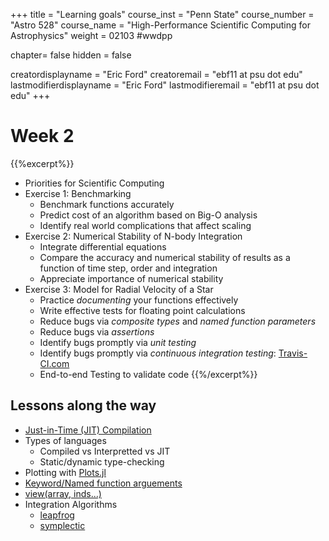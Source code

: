 +++
title = "Learning goals"
course_inst = "Penn State"
course_number = "Astro 528"
course_name = "High-Performance Scientific Computing for Astrophysics"
weight = 02103  #wwdpp

chapter= false
hidden = false

creatordisplayname = "Eric Ford"
creatoremail = "ebf11 at psu dot edu"
lastmodifierdisplayname = "Eric Ford"
lastmodifieremail = "ebf11 at psu dot edu"
+++

# Week 2

{{%excerpt%}}
- Priorities for Scientific Computing
- Exercise 1:  Benchmarking
   + Benchmark functions accurately
   + Predict cost of an algorithm based on Big-O analysis
   + Identify real world complications that affect scaling
- Exercise 2:  Numerical Stability of N-body Integration
   + Integrate differential equations
   + Compare the accuracy and numerical stability of results as a function of time step, order and integration
   + Appreciate importance of numerical stability
- Exercise 3: Model for Radial Velocity of a Star
   + Practice _documenting_ your functions effectively
   + Write effective tests for floating point calculations
   + Reduce bugs via _composite types_ and _named function parameters_
   + Reduce bugs via _assertions_
   + Identify bugs promptly via _unit testing_
   + Identify bugs promptly via _continuous integration testing_: [Travis-CI.com](https://travis-ci.com/)
   + End-to-end Testing to validate code
{{%/excerpt%}}

## Lessons along the way

+ [Just-in-Time (JIT) Compilation](https://en.wikipedia.org/wiki/Just-in-time_compilation)
+ Types of languages
  - Compiled vs Interpretted vs JIT
  - Static/dynamic type-checking
+ Plotting with [Plots.jl](https://github.com/JuliaPlots/Plots.jl)
+ [Keyword/Named function arguements](https://docs.julialang.org/en/v1/manual/functions/index.html#Keyword-Arguments-1)
+ [view(array, inds...)](https://docs.julialang.org/en/v1/base/arrays/#Views-(SubArrays-and-other-view-types)-1)
+ Integration Algorithms
  - [leapfrog](https://en.wikipedia.org/wiki/Leapfrog_integration)
  - [symplectic](https://en.wikipedia.org/wiki/Symplectic_integrator)
